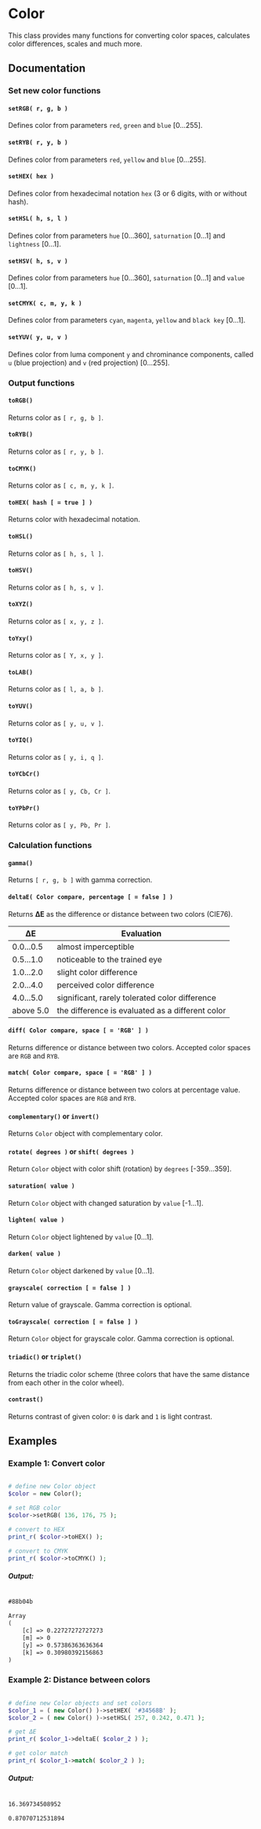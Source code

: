# Color

This class provides many functions for converting color spaces, calculates color differences, scales and much more.

## Documentation

### Set new color functions

#### ``setRGB( r, g, b )``

Defines color from parameters ``red``, ``green`` and ``blue`` [0...255].

#### ``setRYB( r, y, b )``

Defines color from parameters ``red``, ``yellow`` and ``blue`` [0...255].

#### ``setHEX( hex )``

Defines color from hexadecimal notation ``hex`` (3 or 6 digits, with or without hash).

#### ``setHSL( h, s, l )``

Defines color from parameters ``hue`` [0...360], ``saturnation`` [0...1] and ``lightness`` [0...1].

#### ``setHSV( h, s, v )``

Defines color from parameters ``hue`` [0...360], ``saturnation`` [0...1] and ``value`` [0...1].

#### ``setCMYK( c, m, y, k )``

Defines color from parameters ``cyan``, ``magenta``, ``yellow`` and ``black key`` [0...1].

#### ``setYUV( y, u, v )``

Defines color from luma component ``y`` and chrominance components, called ``u`` (blue projection) and ``v`` (red projection) [0...255].

### Output functions

#### ``toRGB()``

Returns color as ``[ r, g, b ]``.

#### ``toRYB()``

Returns color as ``[ r, y, b ]``.

#### ``toCMYK()``

Returns color as ``[ c, m, y, k ]``.

#### ``toHEX( hash [ = true ] )``

Returns color with hexadecimal notation.

#### ``toHSL()``

Returns color as ``[ h, s, l ]``.

#### ``toHSV()``

Returns color as ``[ h, s, v ]``.

#### ``toXYZ()``

Returns color as ``[ x, y, z ]``.

#### ``toYxy()``

Returns color as ``[ Y, x, y ]``.

#### ``toLAB()``

Returns color as ``[ l, a, b ]``.

#### ``toYUV()``

Returns color as ``[ y, u, v ]``.

#### ``toYIQ()``

Returns color as ``[ y, i, q ]``.

#### ``toYCbCr()``

Returns color as ``[ y, Cb, Cr ]``.

#### ``toYPbPr()``

Returns color as ``[ y, Pb, Pr ]``.

### Calculation functions

#### ``gamma()``

Returns ``[ r, g, b ]`` with gamma correction.

#### ``deltaE( Color compare, percentage [ = false ] )``

Returns __∆E__ as the difference or distance between two colors (CIE76).

| ΔE        | Evaluation                                       |
| --------- | ------------------------------------------------ |
| 0.0...0.5 | almost imperceptible                             |
| 0.5...1.0 | noticeable to the trained eye                    |
| 1.0...2.0 | slight color difference                          |
| 2.0...4.0 | perceived color difference                       |
| 4.0...5.0 | significant, rarely tolerated color difference   |
| above 5.0 | the difference is evaluated as a different color |

#### ``diff( Color compare, space [ = 'RGB' ] )``

Returns difference or distance between two colors. Accepted color spaces are ``RGB`` and ``RYB``.

#### ``match( Color compare, space [ = 'RGB' ] )``

Returns difference or distance between two colors at percentage value. Accepted color spaces are ``RGB`` and ``RYB``.

#### ``complementary()`` or ``invert()``

Returns ``Color`` object with complementary color.

#### ``rotate( degrees )`` or ``shift( degrees )``

Return ``Color`` object with color shift (rotation) by ``degrees`` [-359...359].

#### ``saturation( value )``

Return ``Color`` object with changed saturation by ``value`` [-1...1].

#### ``lighten( value )``

Return ``Color`` object lightened by ``value`` [0...1].

#### ``darken( value )``

Return ``Color`` object darkened by ``value`` [0...1].

#### ``grayscale( correction [ = false ] )``

Return value of grayscale. Gamma correction is optional.

#### ``toGrayscale( correction [ = false ] )``

Return ``Color`` object for grayscale color. Gamma correction is optional.

#### ``triadic()`` or ``triplet()``

Returns the triadic color scheme (three colors that have the same distance from each other in the color wheel).

#### ``contrast()``

Returns contrast of given color: ``0`` is dark and ``1`` is light contrast.

## Examples

### Example 1: Convert color

```php

# define new Color object
$color = new Color();

# set RGB color
$color->setRGB( 136, 176, 75 );

# convert to HEX
print_r( $color->toHEX() );

# convert to CMYK
print_r( $color->toCMYK() );
```

##### Output:

```html

#88b04b

Array
(
    [c] => 0.22727272727273
    [m] => 0
    [y] => 0.57386363636364
    [k] => 0.30980392156863
)
```

### Example 2: Distance between colors

```php

# define new Color objects and set colors
$color_1 = ( new Color() )->setHEX( '#34568B' );
$color_2 = ( new Color() )->setHSL( 257, 0.242, 0.471 );

# get ΔE
print_r( $color_1->deltaE( $color_2 ) );

# get color match
print_r( $color_1->match( $color_2 ) );
```

##### Output:

```html

16.369734508952

0.87070712531894
```
